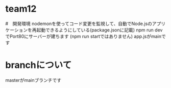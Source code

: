 # team12


#　開発環境
nodemonを使ってコード変更を監視して、自動でNode.jsのアプリケーションを再起動できるようにしている(package.jsonに記載)
npm run devでPort80にサーバーが建ちます (npm run startではありません)
app.jsがmainです

# branchについて
masterがmainブランチです

